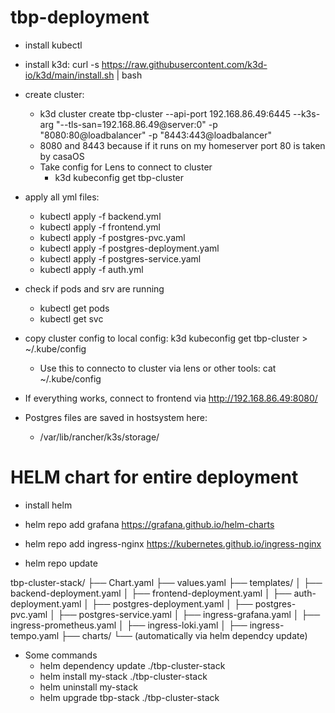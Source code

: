 # tbp-deployment
- install kubectl 
- install k3d: curl -s https://raw.githubusercontent.com/k3d-io/k3d/main/install.sh | bash
- create cluster: 
  - k3d cluster create tbp-cluster --api-port 192.168.86.49:6445 --k3s-arg "--tls-san=192.168.86.49@server:0" -p "8080:80@loadbalancer" -p "8443:443@loadbalancer"
  - 8080 and 8443 because if it runs on my homeserver port 80 is taken by casaOS
  - Take config for Lens to connect to cluster
    - k3d kubeconfig get tbp-cluster
    
- apply all yml files:
  - kubectl apply -f backend.yml
  - kubectl apply -f frontend.yml
  - kubectl apply -f postgres-pvc.yaml
  - kubectl apply -f postgres-deployment.yaml
  - kubectl apply -f postgres-service.yaml
  - kubectl apply -f auth.yml

- check if pods and srv are running
  - kubectl get pods
  - kubectl get svc
 
- copy cluster config to local config: k3d kubeconfig get tbp-cluster > ~/.kube/config
  - Use this to connecto to cluster via lens or other tools: cat ~/.kube/config
 
- If everything works, connect to frontend via http://192.168.86.49:8080/

- Postgres files are saved in hostsystem here:
  - /var/lib/rancher/k3s/storage/

  
# HELM chart for entire deployment

- install helm

- helm repo add grafana https://grafana.github.io/helm-charts
- helm repo add ingress-nginx https://kubernetes.github.io/ingress-nginx

- helm repo update

tbp-cluster-stack/
├── Chart.yaml
├── values.yaml
├── templates/
│   ├── backend-deployment.yaml
│   ├── frontend-deployment.yaml
│   ├── auth-deployment.yaml
│   ├── postgres-deployment.yaml
│   ├── postgres-pvc.yaml
│   ├── postgres-service.yaml
│   ├── ingress-grafana.yaml
│   ├── ingress-prometheus.yaml
│   ├── ingress-loki.yaml
│   ├── ingress-tempo.yaml
├── charts/
    └── (automatically via helm dependcy update)

- Some commands
  - helm dependency update ./tbp-cluster-stack
  - helm install my-stack ./tbp-cluster-stack
  - helm uninstall my-stack
  - helm upgrade tbp-stack ./tbp-cluster-stack


